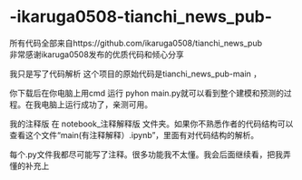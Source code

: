# -ikaruga0508-tianchi_news_pub-
所有代码全部来自https://github.com/ikaruga0508/tianchi_news_pub  
非常感谢ikaruga0508发布的优质代码和倾心分享

我只是写了代码解析  这个项目的原始代码是tianchi_news_pub-main ，

你下载后在你电脑上用cmd 运行 pyhon main.py就可以看到整个建模和预测的过程。在我电脑上运行成功了，亲测可用。  

我的注释版 在 notebook_注释解释版 文件夹。如果你不熟悉作者的代码结构可以查看这个文件“main(有注释解释）.ipynb”，里面有对代码结构的解析。 

每个.py文件我都尽可能写了注释。很多功能我不太懂。我会后面继续看，把我弄懂的补充上
